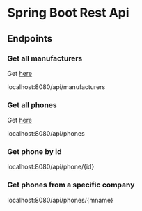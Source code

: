 # Spring Boot Rest Api

## Endpoints

### Get all manufacturers 
Get [here](localhost:8080/api/manufacturers)

localhost:8080/api/manufacturers

### Get all phones 
Get [here](localhost:8080/api/phones)

localhost:8080/api/phones

### Get phone by id
localhost:8080/api/phone/{id}

### Get phones from a specific company
localhost:8080/api/phones/{mname}
